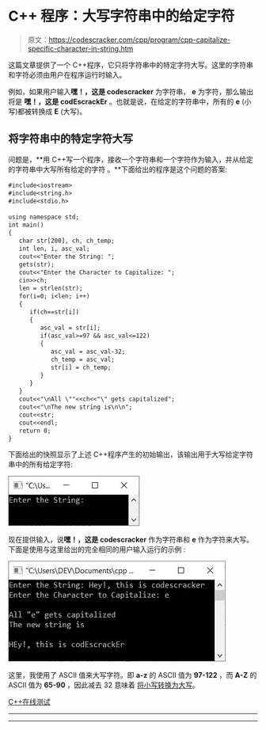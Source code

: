 # C++ 程序：大写字符串中的给定字符

> 原文：<https://codescracker.com/cpp/program/cpp-capitalize-specific-character-in-string.htm>

这篇文章提供了一个 C++程序，它只将字符串中的特定字符大写。这里的字符串和字符必须由用户在程序运行时输入。

例如，如果用户输入**嘿！，这是 codescracker** 为字符串， **e** 为字符，那么输出将是 **嘿！，这是 codEscrackEr** 。也就是说，在给定的字符串中，所有的 **e** (小写)都被转换成 **E** (大写)。

## 将字符串中的特定字符大写

问题是，**用 C++写一个程序，接收一个字符串和一个字符作为输入，并从给定的字符串中大写所有给定的字符 。**下面给出的程序是这个问题的答案:

```
#include<iostream>
#include<string.h>
#include<stdio.h>

using namespace std;
int main()
{
   char str[200], ch, ch_temp;
   int len, i, asc_val;
   cout<<"Enter the String: ";
   gets(str);
   cout<<"Enter the Character to Capitalize: ";
   cin>>ch;
   len = strlen(str);
   for(i=0; i<len; i++)
   {
      if(ch==str[i])
      {
         asc_val = str[i];
         if(asc_val>=97 && asc_val<=122)
         {
            asc_val = asc_val-32;
            ch_temp = asc_val;
            str[i] = ch_temp;
         }
      }
   }
   cout<<"\nAll \""<<ch<<"\" gets capitalized";
   cout<<"\nThe new string is\n\n";
   cout<<str;
   cout<<endl;
   return 0;
}
```

下面给出的快照显示了上述 C++程序产生的初始输出，该输出用于大写给定字符串中的所有给定字符:

![c++ capitalize given character from string](img/6fbcdddff1aad2e5b253be99fa4966ff.png)

现在提供输入，说**嘿！，这是 codescracker** 作为字符串和 **e** 作为字符来大写。下面是使用与这里给出的完全相同的用户输入运行的示例 :

![capitalize given characters from string c++](img/5ad24bcd596e2f958bfe88b5bfa5f5d1.png)

这里，我使用了 ASCII 值来大写字符。即 **a-z** 的 ASCII 值为 **97-122** ，而 **A-Z** 的 ASCII 值为 **65-90** ，因此减去 32 意味着 [将小写转换为大写](/cpp/program/cpp-program-convert-lowercase-into-uppercase.htm)。

[C++在线测试](/exam/showtest.php?subid=3)

* * *

* * *